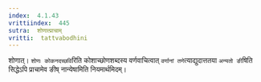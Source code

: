 ```yaml
---
index:  4.1.43
vrittiindex:  445
sutra:  शोणात्प्राचाम्
vritti:  tattvabodhini 
---
```


शोणात्। `शोणः कोकनदच्छवि`रिति कोशाच्छोणशब्दस्य वर्णवाचित्वात् `वर्णानां तणे`त्याद्युदात्ततया `अन्यतो ङी`षिति सिद्धेऽपि प्राचामेव ङीष् नान्येषामिति नियमार्थमिदम्।

